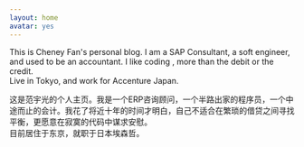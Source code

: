```yaml
---
layout: home
avatar: yes
---
```


This is Cheney Fan's personal blog. I am a SAP Consultant, a soft engineer, and used to be an accountant. I like coding , more than the debit or the credit.<br/>
Live in Tokyo, and work for Accenture Japan.

这是范宇光的个人主页。我是一个ERP咨询顾问，一个半路出家的程序员，一个中途而止的会计。我花了将近十年的时间才明白，自己不适合在繁琐的借贷之间寻找平衡，更愿意在寂寞的代码中谋求安慰。
<br>
目前居住于东京，就职于日本埃森哲。<br>